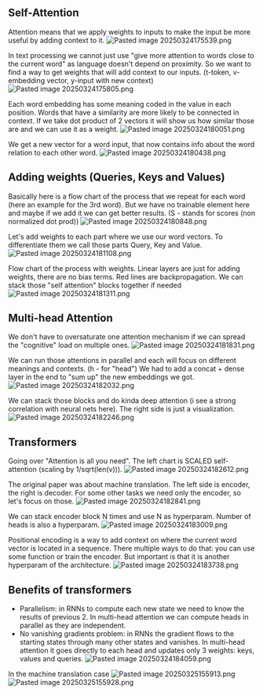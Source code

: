 ## Self-Attention

Attention means that we apply weights to inputs to make the input be more useful by adding context to it.
![Pasted image 20250324175539.png](Pasted%20image%2020250324175539.png)

In text processing we cannot just use "give more attention to words close to the current word" as language doesn't depend on proximity. So we want to find a way to get weights that will add context to our inputs. (t-token, v-embedding vector, y-input with new context)
![Pasted image 20250324175805.png](Pasted%20image%2020250324175805.png)

Each word embedding has some meaning coded in the value in each position. Words that have a similarity are more likely to be connected in context. If we take dot product of 2 vectors it will show us how similar those are and we can use it as a weight.
![Pasted image 20250324180051.png](Pasted%20image%2020250324180051.png)

We get a new vector for a word input, that now contains info about the word relation to each other word.
![Pasted image 20250324180438.png](../../../attachments/interview_prep/350706912c2d1f2f9c788300984b177d.png)


## Adding weights (Queries, Keys and Values)

Basically here is a flow chart of the process that we repeat for each word (here an example for the 3rd word). But we have no trainable element here and maybe if we add it we can get better results. (S - stands for scores (non normalized dot prod))
![Pasted image 20250324180848.png](dbb3062421fab07e1ceff2eacb2e770a.png)

Let's add weights to each part where we use our word vectors. To differentiate them we call those parts Query, Key and Value.
![Pasted image 20250324181108.png](5e73d9891ce1343fd947216114e2bd84.png)

Flow chart of the process with weights. Linear layers are just for adding weights, there are no bias terms. Red lines are backpropagation. We can stack those "self attention" blocks together if needed
![Pasted image 20250324181311.png](01f1466f063d8723b8f0a38190c3fd74.png)


## Multi-head Attention

We don't have to oversaturate one attention mechanism if we can spread the "cognitive" load on multiple ones.
![Pasted image 20250324181831.png](00bde92759c5b15dd3baf823a373b131.png)

We can run those attentions in parallel and each will focus on different meanings and contexts. (h - for "head")
We had to add a concat + dense layer in the end to "sum up" the new embeddings we got.
![Pasted image 20250324182032.png](ee731a482ab13e926168f31e19b8f015.png)

We can stack those blocks and do kinda deep attention (i see a strong correlation with neural nets here). The right side is just a visualization.
![Pasted image 20250324182246.png](542a546a0f5c692b0dbeeaf97b22674d.png)


## Transformers

Going over "Attention is all you need". The left chart is SCALED self-attention (scaling by 1/sqrt(len(v))).
![Pasted image 20250324182612.png](da479ff17ac6cf104827494bd67a790d.png)

The original paper was about machine translation. The left side is encoder, the right is decoder. For some other tasks we need only the encoder, so let's focus on those.
![Pasted image 20250324182841.png](787d45841179a9161f9a1a5bb80cbfca.png)

We can stack encoder block N times and use N as hyperparam. Number of heads is also a hyperparam.
![Pasted image 20250324183009.png](3bcba459420a0bd015971ccfe6f5acca.png)

Positional encoding is a way to add context on where the current word vector is located in a sequence. There multiple ways to do that: you can use some function or train the encoder. But important is that it is another hyperparam of the architecture.
![Pasted image 20250324183738.png](1f200ce88bd31d4520f7647b33b06735.png)

## Benefits of transformers 
- Parallelism: in RNNs to compute each new state we need to know the results of previous 2. In multi-head attention we can compute heads in parallel as they are independent.
- No vanishing gradients problem: in RNNs the gradient flows to the starting states through many other states and vanishes. In multi-head attention it goes directly to each head and updates only 3 weights: keys, values and queries.
![Pasted image 20250324184059.png](4b1e394f8f96435abcf1933389f31645.png)




In the machine translation case
![Pasted image 20250325155913.png](e00af110f119ba1b9b385bb317970105.png)![Pasted image 20250325155928.png](f5222175b726bebd9428ce3a91e28ae9.png)
